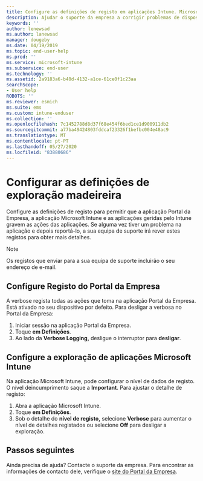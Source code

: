 ```yaml
---
title: Configure as definições de registo em aplicações Intune. Microsoft Docs
description: Ajudar o suporte da empresa a corrigir problemas de dispositivos com o registo verboso
keywords: ''
author: lenewsad
ms.author: lanewsad
manager: dougeby
ms.date: 04/19/2019
ms.topic: end-user-help
ms.prod: ''
ms.service: microsoft-intune
ms.subservice: end-user
ms.technology: ''
ms.assetid: 2a9183a6-b40d-4132-a1ce-61ce0f1c23aa
searchScope:
- User help
ROBOTS: ''
ms.reviewer: esmich
ms.suite: ems
ms.custom: intune-enduser
ms.collection: ''
ms.openlocfilehash: 7c1452788d8d37f68e454f6bed1ce1d900911db2
ms.sourcegitcommit: a77ba49424803fddcaf23326f1befbc004e48ac9
ms.translationtype: MT
ms.contentlocale: pt-PT
ms.lasthandoff: 05/27/2020
ms.locfileid: "83880686"
---
```

# <a name="configure-logging-settings"></a>Configurar as definições de exploração madeireira

Configure as definições de registo para permitir que a aplicação Portal da Empresa, a aplicação Microsoft Intune e as aplicações geridas pelo Intune gravem as ações das aplicações. Se alguma vez tiver um problema na aplicação e depois reportá-lo, a sua equipa de suporte irá rever estes registos para obter mais detalhes. 

> [!NOTE]
> Os registos que enviar para a sua equipa de suporte incluirão o seu endereço de e-mail.  

## <a name="configure-company-portal-logging"></a>Configure Registo do Portal da Empresa
A verbose regista todas as ações que toma na aplicação Portal da Empresa. Está ativado no seu dispositivo por defeito. Para desligar a verbosa no Portal da Empresa:  

1. Iniciar sessão na aplicação Portal da Empresa.
2. Toque **em Definições**.
3. Ao lado da **Verbose Logging,** desligue o interruptor para **desligar**.

## <a name="configure-microsoft-intune-app-logging"></a>Configure a exploração de aplicações Microsoft Intune
Na aplicação Microsoft Intune, pode configurar o nível de dados de registo. O nível deincumprimento saque a **Important**. Para ajustar o detalhe de registo:  

1. Abra a aplicação Microsoft Intune.  
2. Toque **em Definições**.  
3. Sob o detalhe do **nível de registo,** selecione **Verbose** para aumentar o nível de detalhes registados ou selecione **Off** para desligar a exploração.  

## <a name="next-steps"></a>Passos seguintes  

Ainda precisa de ajuda? Contacte o suporte da empresa. Para encontrar as informações de contacto dele, verifique o [site do Portal da Empresa](https://go.microsoft.com/fwlink/?linkid=2010980).  
